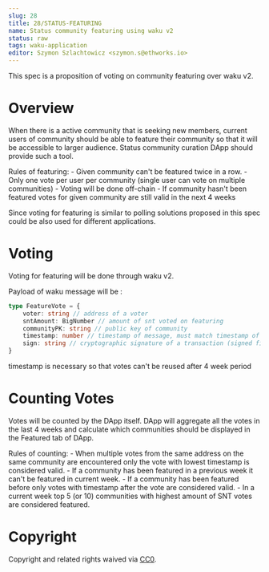 ```yaml
---
slug: 28
title: 28/STATUS-FEATURING
name: Status community featuring using waku v2
status: raw
tags: waku-application
editor: Szymon Szlachtowicz <szymon.s@ethworks.io>
---
```


This spec is a proposition of voting on community featuring over waku v2.

# Overview

When there is a active community that is seeking new members, current users of community should be able to feature their community so that it will be accessible to larger audience.
Status community curation DApp should provide such a tool.

Rules of featuring:
    - Given community can't be featured twice in a row.
    - Only one vote per user per community (single user can vote on multiple communities)
    - Voting will be done off-chain
    - If community hasn't been featured votes for given community are still valid in the next 4 weeks

Since voting for featuring is similar to polling solutions proposed in this spec could be also used for different applications.

# Voting

Voting for featuring will be done through waku v2. 

Payload of waku message will be :
```ts
type FeatureVote = {
    voter: string // address of a voter
    sntAmount: BigNumber // amount of snt voted on featuring
    communityPK: string // public key of community
    timestamp: number // timestamp of message, must match timestamp of wakuMessage
    sign: string // cryptographic signature of a transaction (signed fields: voterAddress,sntAmount,communityPK,timestamp)
}
```

timestamp is necessary so that votes can't be reused after 4 week period

# Counting Votes

Votes will be counted by the DApp itself.
DApp will aggregate all the votes in the last 4 weeks and calculate which communities should be displayed in the Featured tab of DApp.

Rules of counting:
    - When multiple votes from the same address on the same community are encountered only the vote with lowest timestamp is considered valid.
    - If a community has been featured in a previous week it can't be featured in current week.
    - If a community has been featured before only votes with timestamp after the vote are considered valid.
    - In a current week top 5 (or 10) communities with highest amount of SNT votes are considered featured.

# Copyright

Copyright and related rights waived via
[CC0](https://creativecommons.org/publicdomain/zero/1.0/).

